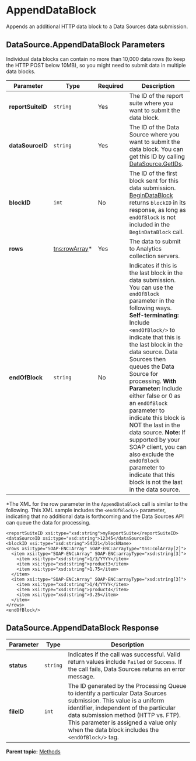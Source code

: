 # AppendDataBlock

Appends an additional HTTP data block to a Data Sources data submission.

## DataSource.AppendDataBlock Parameters

Individual data blocks can contain no more than 10,000 data rows (to keep the HTTP POST below 10MB), so you might need to submit data in multiple data blocks.

|Parameter|Type|Required|Description|
|---------|----|--------|-----------|
| **reportSuiteID** | `string` | Yes | The ID of the report suite where you want to submit the data block. |
| **dataSourceID** | `string` | Yes | The ID of the Data Source where you want to submit the data block. You can get this ID by calling [DataSource.GetIDs](r_getIDs.md#). |
| **blockID** | `int` | No | The ID of the first block sent for this data submission. [BeginDataBlock](r_beginDataBlock.md#) returns `blockID` in its response, as long as `endOfBlock` is not included in the `BeginDataBlock` call. |
| **rows** | [tns:rowArray](../data_types/r_row_array.md#)*| Yes | The data to submit to Analytics collection servers. |
| **endOfBlock** | `string` | No | Indicates if this is the last block in the data submission. You can use the `endOfBlock` parameter in the following ways. **Self-terminating:** Include `<endOfBlock/>` to indicate that this is the last block in the data source. Data Sources then queues the Data Source for processing. **With Parameter:** Include either false or 0 as an `endOfBlock` parameter to indicate this block is NOT the last in the data source. **Note:** If supported by your SOAP client, you can also exclude the `endOfBlock` parameter to indicate that this block is not the last in the data source. |

*The XML for the row parameter in the `AppendDataBlock` call is similar to the following. This XML sample includes the `<endOfBlock/>` parameter, indicating that no additional data is forthcoming and the Data Sources API can queue the data for processing.

```
<reportSuiteID xsi:type="xsd:string">myReportSuite</reportSuiteID>
<dataSourceID xsi:type="xsd:string">12345</dataSourceID>
<blockID xsi:type="xsd:string">54321</blockName>
<rows xsi:type="SOAP-ENC:Array" SOAP-ENC:arrayType="tns:colArray[2]">
  <item xsi:type="SOAP-ENC:Array" SOAP-ENC:arrayType="xsd:string[3]">
    <item xsi:type="xsd:string">1/3/YYYY</item>
    <item xsi:type="xsd:string">product3</item>
    <item xsi:type="xsd:string">1.75</item>
  </item>
  <item xsi:type="SOAP-ENC:Array" SOAP-ENC:arrayType="xsd:string[3]">
    <item xsi:type="xsd:string">1/4/YYYY</item>
    <item xsi:type="xsd:string">product4</item>
    <item xsi:type="xsd:string">3.25</item>
  </item>
</rows>
<endOfBlock/>
```

## DataSource.AppendDataBlock Response

|Parameter|Type|Description|
|---------|----|-----------|
|**status** | `string` |Indicates if the call was successful. Valid return values include `Failed` or `Success`. If the call fails, Data Sources returns an error message.|
|**fileID** | `int` |The ID generated by the Processing Queue to identify a particular Data Sources submission. This value is a uniform identifier, independent of the particular data submission method (HTTP vs. FTP). This parameter is assigned a value only when the data block includes the `<endOfBlock/>` tag.|

**Parent topic:** [Methods](../methods/c_data_sources_methods.md)

